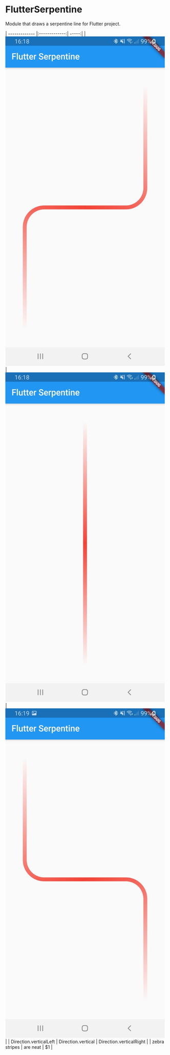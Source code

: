 # FlutterSerpentine
Module that draws a serpentine line for Flutter project.

| ------------- |:-------------:| -----:|
| ![Alt text](https://github.com/dariobrux/FlutterSerpentine/blob/main/flutter_serpentine/files/verticalLeft.jpg?raw=true "Title")      | ![Alt text](https://github.com/dariobrux/FlutterSerpentine/blob/main/flutter_serpentine/files/vertical.jpg?raw=true "Title") | ![Alt text](https://github.com/dariobrux/FlutterSerpentine/blob/main/flutter_serpentine/files/verticalRight.jpg?raw=true "Title") |
| Direction.verticalLeft      | Direction.vertical      | Direction.verticalRight |
| zebra stripes | are neat      |    $1 |
